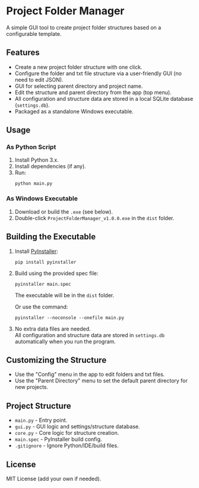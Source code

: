 # Project Folder Manager

A simple GUI tool to create project folder structures based on a configurable template.

## Features

- Create a new project folder structure with one click.
- Configure the folder and txt file structure via a user-friendly GUI (no need to edit JSON).
- GUI for selecting parent directory and project name.
- Edit the structure and parent directory from the app (top menu).
- All configuration and structure data are stored in a local SQLite database (`settings.db`).
- Packaged as a standalone Windows executable.

## Usage

### As Python Script

1. Install Python 3.x.
2. Install dependencies (if any).
3. Run:
   ```
   python main.py
   ```

### As Windows Executable

1. Download or build the `.exe` (see below).
2. Double-click `ProjectFolderManager_v1.0.0.exe` in the `dist` folder.

## Building the Executable

1. Install [PyInstaller](https://pyinstaller.org/):
   ```
   pip install pyinstaller
   ```
2. Build using the provided spec file:
   ```
   pyinstaller main.spec
   ```
   The executable will be in the `dist` folder.

   Or use the command:
   ```
   pyinstaller --noconsole --onefile main.py
   ```

3. No extra data files are needed.  
   All configuration and structure data are stored in `settings.db` automatically when you run the program.

## Customizing the Structure

- Use the "Config" menu in the app to edit folders and txt files.
- Use the "Parent Directory" menu to set the default parent directory for new projects.

## Project Structure

- `main.py` - Entry point.
- `gui.py` - GUI logic and settings/structure database.
- `core.py` - Core logic for structure creation.
- `main.spec` - PyInstaller build config.
- `.gitignore` - Ignore Python/IDE/build files.

## License

MIT License (add your own if needed).

